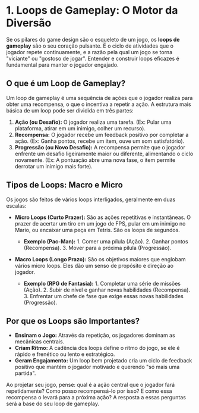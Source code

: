 # 1. Loops de Gameplay: O Motor da Diversão

Se os pilares do game design são o esqueleto de um jogo, os **loops de gameplay** são o seu coração pulsante. É o ciclo de atividades que o jogador repete continuamente, e a razão pela qual um jogo se torna "viciante" ou "gostoso de jogar". Entender e construir loops eficazes é fundamental para manter o jogador engajado.

## O que é um Loop de Gameplay?

Um loop de gameplay é uma sequência de ações que o jogador realiza para obter uma recompensa, o que o incentiva a repetir a ação. A estrutura mais básica de um loop pode ser dividida em três partes:

1.  **Ação (ou Desafio):** O jogador realiza uma tarefa. (Ex: Pular uma plataforma, atirar em um inimigo, colher um recurso).
2.  **Recompensa:** O jogador recebe um feedback positivo por completar a ação. (Ex: Ganha pontos, recebe um item, ouve um som satisfatório).
3.  **Progressão (ou Novo Desafio):** A recompensa permite que o jogador enfrente um desafio ligeiramente maior ou diferente, alimentando o ciclo novamente. (Ex: A pontuação abre uma nova fase, o item permite derrotar um inimigo mais forte).

## Tipos de Loops: Macro e Micro

Os jogos são feitos de vários loops interligados, geralmente em duas escalas:

*   **Micro Loops (Curto Prazer):** São as ações repetitivas e instantâneas. O prazer de acertar um tiro em um jogo de FPS, pular em um inimigo no Mario, ou encaixar uma peça em Tetris. São os loops de segundos.
    *   **Exemplo (Pac-Man):** 1. Comer uma pílula (Ação). 2. Ganhar pontos (Recompensa). 3. Mover para a próxima pílula (Progressão).

*   **Macro Loops (Longo Prazo):** São os objetivos maiores que englobam vários micro loops. Eles dão um senso de propósito e direção ao jogador.
    *   **Exemplo (RPG de Fantasia):** 1. Completar uma série de missões (Ação). 2. Subir de nível e ganhar novas habilidades (Recompensa). 3. Enfrentar um chefe de fase que exige essas novas habilidades (Progressão).

## Por que os Loops são Importantes?

- **Ensinam o Jogo:** Através da repetição, os jogadores dominam as mecânicas centrais.
- **Criam Ritmo:** A cadência dos loops define o ritmo do jogo, se ele é rápido e frenético ou lento e estratégico.
- **Geram Engajamento:** Um loop bem projetado cria um ciclo de feedback positivo que mantém o jogador motivado e querendo "só mais uma partida".

Ao projetar seu jogo, pense: qual é a ação central que o jogador fará repetidamente? Como posso recompensá-lo por isso? E como essa recompensa o levará para a próxima ação? A resposta a essas perguntas será a base do seu loop de gameplay.
